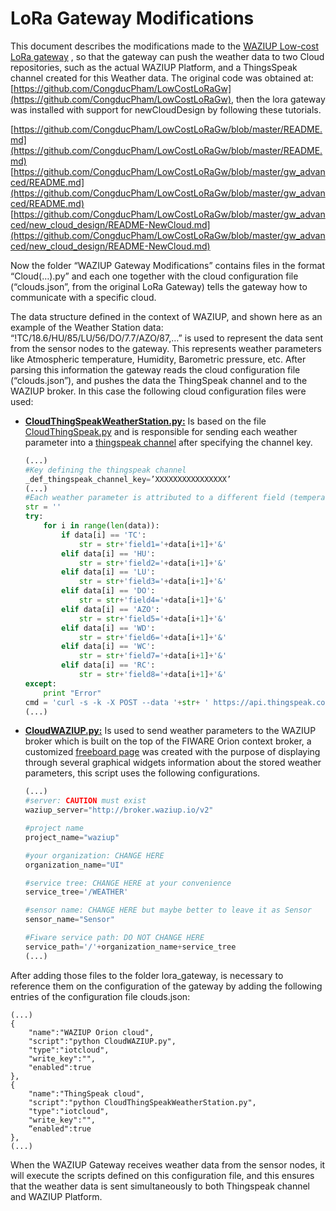 LoRa Gateway Modifications
==========

This document describes the modifications made to the [WAZIUP Low-cost LoRa gateway](https://github.com/CongducPham/LowCostLoRaGw) , so that the gateway can push the weather data to two Cloud repositories, such as the actual WAZIUP Platform, and a ThingsSpeak channel created for this Weather data. The original code was obtained at: [https://github.com/CongducPham/LowCostLoRaGw](https://github.com/CongducPham/LowCostLoRaGw), then the lora gateway was installed with support for newCloudDesign by following these tutorials.

[https://github.com/CongducPham/LowCostLoRaGw/blob/master/README.md](https://github.com/CongducPham/LowCostLoRaGw/blob/master/README.md)
[https://github.com/CongducPham/LowCostLoRaGw/blob/master/gw_advanced/README.md](https://github.com/CongducPham/LowCostLoRaGw/blob/master/gw_advanced/README.md)
[https://github.com/CongducPham/LowCostLoRaGw/blob/master/gw_advanced/new_cloud_design/README-NewCloud.md](https://github.com/CongducPham/LowCostLoRaGw/blob/master/gw_advanced/new_cloud_design/README-NewCloud.md)

Now the folder “WAZIUP Gateway Modifications” contains files in the format “Cloud(…).py” and each one together with the cloud configuration file (“clouds.json”, from the original LoRa Gateway) tells the gateway how to communicate with a specific cloud.

The data structure defined in the context of WAZIUP, and shown here as an example of the Weather Station data: “\!TC/18.6/HU/85/LU/56/DO/7.7/AZO/87,…” is used to represent the data sent from the sensor nodes to the gateway. This represents weather parameters like Atmospheric temperature, Humidity, Barometric pressure, etc. After parsing this information the gateway reads the cloud configuration file (“clouds.json”), and pushes the data the ThingSpeak channel and to the WAZIUP broker. In this case the following cloud configuration files were used:



* [**CloudThingSpeakWeatherStation.py:**](https://github.com/unparallel-innovation/UI_Waziup_Weather_Station/blob/master/WAZIUP%20Gateway%20Modifications/CloudThingSpeakWeatherStation.py) Is based on the file [CloudThingSpeak.py](https://github.com/CongducPham/LowCostLoRaGw/blob/master/gw_advanced/new_cloud_design/CloudThingSpeak.py) and is responsible for sending each weather parameter into a [thingspeak channel](https://thingspeak.com/channels/184796) after specifying the channel key.

    ```python
    (...)
    #Key defining the thingspeak channel
    _def_thingspeak_channel_key=’XXXXXXXXXXXXXXXX’
    (...)
    #Each weather parameter is attributed to a different field (temperature ->     field1, humidity -> field2, etc).
    str = ''
    try:
        for i in range(len(data)):
            if data[i] == 'TC':
                str = str+'field1='+data[i+1]+'&'
            elif data[i] == 'HU':
                str = str+'field2='+data[i+1]+'&'
            elif data[i] == 'LU':
                str = str+'field3='+data[i+1]+'&'
            elif data[i] == 'DO':
                str = str+'field4='+data[i+1]+'&'
            elif data[i] == 'AZO':
                str = str+'field5='+data[i+1]+'&'
            elif data[i] == 'WD':
                str = str+'field6='+data[i+1]+'&'
            elif data[i] == 'WC':
                str = str+'field7='+data[i+1]+'&'
            elif data[i] == 'RC':
                str = str+'field8='+data[i+1]+'&'
    except:
        print "Error"
    cmd = 'curl -s -k -X POST --data '+str+ ' https://api.thingspeak.com/update?key='+data[0]
    (...)
    ```
* [**CloudWAZIUP.py:**](https://github.com/unparallel-innovation/UI_Waziup_Weather_Station/blob/master/WAZIUP%20Gateway%20Modifications/CloudWAZIUP.py) Is used to send weather parameters to the WAZIUP broker which is built on the top of the FIWARE Orion context broker, a customized [freeboard page](http://freeboard.waziup.io/index.html#source=http://thingproxy.freeboard.io/fetch/https://www.dropbox.com/s/md6tjagkiuy3b23/WAZIUP_WEATHER_STATION_V2.json?dl=1) was created with the purpose of displaying through several graphical widgets information about the stored weather parameters, this script uses the following configurations.
    ```python
    (...)
    #server: CAUTION must exist
    waziup_server="http://broker.waziup.io/v2"
    
    #project name
    project_name="waziup"
    
    #your organization: CHANGE HERE
    organization_name="UI"
    
    #service tree: CHANGE HERE at your convenience
    service_tree='/WEATHER'
    
    #sensor name: CHANGE HERE but maybe better to leave it as Sensor
    sensor_name="Sensor"
    
    #Fiware service path: DO NOT CHANGE HERE
    service_path='/'+organization_name+service_tree
    (...)
    ```

After adding those files to the folder lora_gateway, is necessary to reference them on the configuration of the gateway by adding the following entries of the configuration file clouds.json:

```
(...)
{
    "name":"WAZIUP Orion cloud",
    "script":"python CloudWAZIUP.py",
    "type":"iotcloud",
    "write_key":"",
    "enabled":true
},
{
    "name":"ThingSpeak cloud",
    "script":"python CloudThingSpeakWeatherStation.py",
    "type":"iotcloud",
    "write_key":"",
    “enabled":true
},
(...)
```
When the WAZIUP Gateway receives weather data from the sensor nodes, it will execute the scripts defined on this configuration file, and this ensures that the weather data is sent simultaneously to both Thingspeak channel and WAZIUP Platform.



